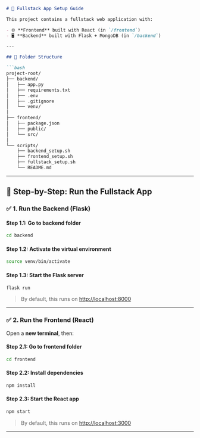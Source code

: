 ```markdown
# 🧩 Fullstack App Setup Guide

This project contains a fullstack web application with:

- 🌐 **Frontend** built with React (in `/frontend`)
- 🖥️ **Backend** built with Flask + MongoDB (in `/backend`)

---

## 📁 Folder Structure

```bash
project-root/
├── backend/
│   ├── app.py
│   ├── requirements.txt
│   ├── .env
│   ├── .gitignore
│   └── venv/
│
├── frontend/
│   ├── package.json
│   ├── public/
│   └── src/
│
└── scripts/
    ├── backend_setup.sh
    ├── frontend_setup.sh
    ├── fullstack_setup.sh
    └── README.md
```

---

## 🚀 Step-by-Step: Run the Fullstack App

### ✅ 1. Run the Backend (Flask)

#### Step 1.1: Go to backend folder
```bash
cd backend
```

#### Step 1.2: Activate the virtual environment
```bash
source venv/bin/activate
```

#### Step 1.3: Start the Flask server
```bash
flask run
```

> By default, this runs on [http://localhost:8000](http://localhost:8000)

---

### ✅ 2. Run the Frontend (React)

Open a **new terminal**, then:

#### Step 2.1: Go to frontend folder
```bash
cd frontend
```

#### Step 2.2: Install dependencies
```bash
npm install
```

#### Step 2.3: Start the React app
```bash
npm start
```

> By default, this runs on [http://localhost:3000](http://localhost:3000)

---
